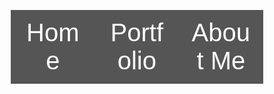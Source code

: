 <!DOCTYPE html>
<html>
<head>
<meta name="viewport" content="width=device-width, initial-scale=1">
</head>
<body>
    <style>* {box-sizing: border-box}

        /* Set height of body and the document to 100% */
        body, html {
          height: 100%;
          margin: 0;
          font-family: Arial;
        }
        
        /* Style tab links */
        .tablink {
          background-color: #555;
          color: white;
          float: left;
          border: none;
          outline: none;
          cursor: pointer;
          padding: 14px 16px;
          font-size: 40px;
          width: 33.3%;
        }
        
        .tablink:hover {
          background-color: #000000;
        }
        
        /* Style the tab content (and add height:100% for full page content) */
        .tabcontent {
         color: white;
          display: none;
          padding: 100px 20px;
          height: 100%;
        }
        h1{
          position: relative;
          text-align: center;
         
        }
        center{
          display:block;
          margin-left: auto;
          margin-right: auto;
          width: 50%;
          
        
        }
        
        
          
        
        
        
        
        
        #Home {background-color: crimson ;}
        #Portfolio {background-color:olive;}
        #AboutMe {background-color: blueviolet;}
</style>

 <button class="tablink" onclick="openPage('Home', this, 'black')" id="defaultOpen">Home</button>
 <button class="tablink" onclick="openPage('Portfolio', this, 'black')">Portfolio</button>
 <button class="tablink" onclick="openPage('AboutMe', this, 'black')">About Me</button>


 <div id="Home" class="tabcontent">
  <h1>This is Alan Coronado's Home Page!!!</h1>
  <h2>This is my home away from home:</h2>
  <img src="images/Soccerfield.jpg" alt="Soccer Field" class="center">
 </div>

 <div id="Portfolio" class="tabcontent">
  <h1>Below you can see some of my Assigments:</h1>
  
 
 </div>

 <div id="AboutMe" class="tabcontent">
  <h1>Here is a little background information about myself: </h1>
  <img  src="images/map.gdl.jpg" alt="Guadalajara" class="center">
  <p>"This is where I am from"</p>

 </div>
<script>function openPage(pageName,elmnt,color) {
    var i, tabcontent, tablinks;
    tabcontent = document.getElementsByClassName("tabcontent");
    for (i = 0; i < tabcontent.length; i++) {
      tabcontent[i].style.display = "none";
    }
    tablinks = document.getElementsByClassName("tablink");
    for (i = 0; i < tablinks.length; i++) {
      tablinks[i].style.backgroundColor = "";
    }
    document.getElementById(pageName).style.display = "block";
    elmnt.style.backgroundColor = color;
  }
  
  
  
  // Get the element with id="defaultOpen" and click on it
  document.getElementById("defaultOpen").click();
  </script>

   
</body>
</html> 
